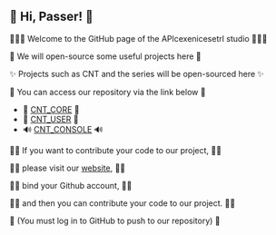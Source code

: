 ## 🎈 Hi, Passer! 🎈

👋🙋‍♀️ Welcome to the GitHub page of the APlcexenicesetrl studio 🙋‍♀️👋

🌈 We will open-source some useful projects here 🌈

✨ Projects such as CNT and the series will be open-sourced here ✨

🎉 You can access our repository via the link below 🎉

* 🔨 [CNT_CORE](https://github.com/APlcexenicesetrl/CNT_CORE) 🔨
* 🔑 [CNT_USER](https://github.com/APlcexenicesetrl/CNT_USER) 🔑
* 🔊 [CNT_CONSOLE](https://github.com/APlcexenicesetrl/CNT_CONSOLE) 🔊

👩‍💻 If you want to contribute your code to our project,       👩‍💻

👩‍💻 please visit our [website](https://aplcexenicesetrl.com), 👩‍💻

👩‍💻 bind your Github account,                                 👩‍💻

👩‍💻 and then you can contribute your code to our project.     👩‍💻


📢 (You must log in to GitHub to push to our repository) 📢
